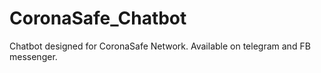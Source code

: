 # CoronaSafe_Chatbot
Chatbot designed for CoronaSafe Network. Available on telegram and FB messenger.
